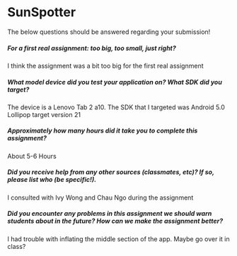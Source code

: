 # SunSpotter

The below questions should be answered regarding your submission!

##### For a first real assignment: too big, too small, just right? #####
I think the assignment was a bit too big for the first real assignment

##### What model device did you test your application on? What SDK did you target? #####
The device is a Lenovo Tab 2 a10. The SDK that I targeted was Android 5.0 Lollipop target version 21

##### Approximately how many hours did it take you to complete this assignment? #####
About 5-6 Hours

##### Did you receive help from any other sources (classmates, etc)? If so, please list who (be specific!). #####
I consulted with Ivy Wong and Chau Ngo during the assignment

##### Did you encounter any problems in this assignment we should warn students about in the future? How can we make the assignment better? #####
I had trouble with inflating the middle section of the app. Maybe go over it in class?